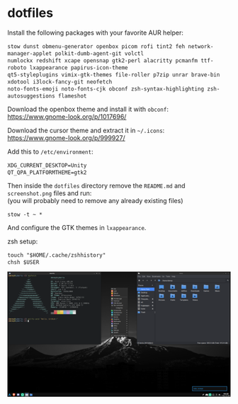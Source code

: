 # dotfiles

Install the following packages with your favorite AUR helper:
```
stow dunst obmenu-generator openbox picom rofi tint2 feh network-manager-applet polkit-dumb-agent-git volctl
numlockx redshift xcape opensnap gtk2-perl alacritty pcmanfm ttf-roboto lxappearance papirus-icon-theme
qt5-styleplugins vimix-gtk-themes file-roller p7zip unrar brave-bin xdotool i3lock-fancy-git neofetch
noto-fonts-emoji noto-fonts-cjk obconf zsh-syntax-highlighting zsh-autosuggestions flameshot
```

Download the openbox theme and install it with ```obconf```: <br>
https://www.gnome-look.org/p/1017696/

Download the cursor theme and extract it in ```~/.icons```: <br>
https://www.gnome-look.org/p/999927/

Add this to ```/etc/environment```:
```
XDG_CURRENT_DESKTOP=Unity 
QT_QPA_PLATFORMTHEME=gtk2
```

Then inside the ```dotfiles``` directory remove the ```README.md``` and ```screenshot.png``` files and run: <br> (you will probably need to remove any already existing files)
```
stow -t ~ *
```

And configure the GTK themes in ```lxappearance```.

zsh setup:
```
touch "$HOME/.cache/zshhistory"
chsh $USER
```

![Screenshot: ](screenshot.png)
